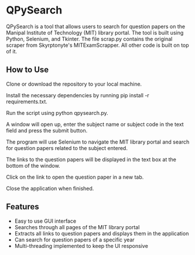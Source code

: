 # QPySearch
QPySearch is a tool that allows users to search for question papers on the Manipal Institute of Technology (MIT) library portal. The tool is built using Python, Selenium, and Tkinter. The file scrap.py contains the original scraper from Skyrptonyte's MITExamScrapper. All other code is built on top of it.

## How to Use
Clone or download the repository to your local machine.

Install the necessary dependencies by running pip install -r requirements.txt.

Run the script using python qpysearch.py.

A window will open up, enter the subject name or subject code in the text field and press the submit button.

The program will use Selenium to navigate the MIT library portal and search for question papers related to the subject entered.

The links to the question papers will be displayed in the text box at the bottom of the window.

Click on the link to open the question paper in a new tab.

Close the application when finished.

## Features
* Easy to use GUI interface
* Searches through all pages of the MIT library portal
* Extracts all links to question papers and displays them in the application
* Can search for question papers of a specific year
* Multi-threading implemented to keep the UI responsive
